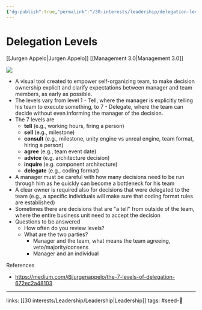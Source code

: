 ```yaml
---
{"dg-publish":true,"permalink":"/30-interests/leadership/delegation-levels/","dgHomeLink":true,"dgPassFrontmatter":false}
---
```


# Delegation Levels
[[Jurgen Appelo|Jurgen Appelo]] [[Management 3.0|Management 3.0]]

![](https://i.imgur.com/27JgPgB.png)

- A visual tool created to empower self-organizing team, to make decision ownership explicit and clarify expectations between manager and team members, as early as possible.
- The levels vary from level 1 - Tell, where the manager is explicitly telling his team to execute something, to 7 - Delegate, where the team can decide without even informing the manager of the decision.
- The 7 levels are 
	- **tell** (e.g., working hours, firing a person)
	- **sell** (e.g., milestone)
	- **consult** (e.g., milestone, unity engine vs unreal engine, team format, hiring a person)
	- **agree** (e.g., team event date)
	- **advice** (e.g. architecture decision)
	- **inquire** (e.g. component architecture)
	- **delegate** (e.g., coding format)
- A manager must be careful with how many decisions need to be run through him as he quickly can become a bottleneck for his team
- A clear owner is required also for decisions that were delegated to the team (e.g., a specific individuals will make sure that coding format rules are established)
- Sometimes there are decisions that are "a tell" from outside of the team, where the entire business unit need to accept the decision
- Questions to be answered
	- How often do you review levels?
	- What are the two parties?
		- Manager and the team, what means the team agreeing, veto/majority/consens
		- Manager and an individual

References
- https://medium.com/@jurgenappelo/the-7-levels-of-delegation-672ec2a48103

---
links: [[30 interests/Leadership/Leadership|Leadership]]
tags: #seed-🌱 
